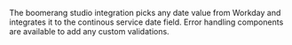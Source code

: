 The boomerang studio integration picks any date value from Workday and integrates it to the continous service date field. Error handling components are available to add any custom validations.
